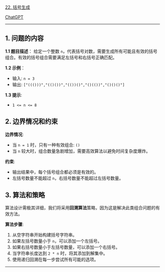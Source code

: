 [22. 括号生成](https://leetcode.cn/problems/generate-parentheses)

[ChatGPT](https://chat.openai.com/share/b86f8c84-6dcf-42ae-b3e1-350048830c2a)

---

## 1. 问题的内容
**1.1 题目描述**：
给定一个整数 `n`，代表括号对数，需要生成所有可能且有效的括号组合。有效的括号组合需要满足左括号和右括号正确匹配。

**1.2 示例**：
- 输入: `n = 3`
- 输出: `["((()))","(()())","(())()","()(())","()()()"]`

**1.3 提示**:
- `1 <= n <= 8`

## 2. 边界情况和约束
**边界情况**:
- 当 `n = 1` 时，只有一种有效组合: `()`
- 当 `n` 较大时，组合数量急剧增加，需要高效算法以避免时间复杂度爆炸。

**约束**:
- 输出结果中，每个括号组合都必须是有效的。
- 左括号数量不能超过 `n`，右括号数量不能超过左括号数量。


## 3. 算法和策略
算法设计需极其详细，我们将采用**回溯算法**策略，因为这是解决此类组合问题的有效方法。

**算法步骤**:
1. 从空字符串开始构建括号字符串。
2. 如果左括号数量小于 `n`，可以添加一个左括号。
3. 如果右括号数量小于左括号数量，可以添加一个右括号。
4. 当字符串长度达到 `2 * n` 时，将其添加到解集中。
5. 使用递归回溯在每一步尝试所有可能的选项。

---